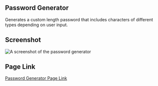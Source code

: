 ## Password Generator
Generates a custom length password that includes characters of different types depending on user input.
## Screenshot
![A screenshot of the password generator](../assets/images/screenshot.png)
## Page Link
[Password Generator Page Link](https://yellowyam.github.io/pwd-generator/)
